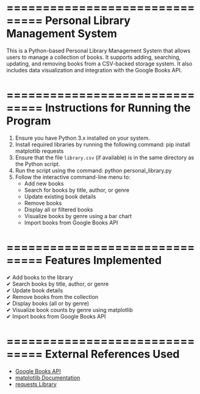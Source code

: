 ===============================
Personal Library Management System
===============================

This is a Python-based Personal Library Management System that allows users to manage a collection of books. It supports adding, searching, updating, and removing books from a CSV-backed storage system. It also includes data visualization and integration with the Google Books API.

===============================
Instructions for Running the Program
===============================

1. Ensure you have Python 3.x installed on your system.
2. Install required libraries by running the following command:
   pip install matplotlib requests
3. Ensure that the file `library.csv` (if available) is in the same directory as the Python script.
4. Run the script using the command:
   python personal_library.py
5. Follow the interactive command-line menu to:
   - Add new books
   - Search for books by title, author, or genre
   - Update existing book details
   - Remove books
   - Display all or filtered books
   - Visualize books by genre using a bar chart
   - Import books from Google Books API

===============================
Features Implemented
===============================

✔ Add books to the library  
✔ Search books by title, author, or genre  
✔ Update book details  
✔ Remove books from the collection  
✔ Display books (all or by genre)  
✔ Visualize book counts by genre using matplotlib  
✔ Import books from Google Books API  

===============================
External References Used
===============================

- [Google Books API](https://developers.google.com/books)
- [matplotlib Documentation](https://matplotlib.org/stable/index.html)
- [requests Library](https://docs.python-requests.org/en/latest/)

